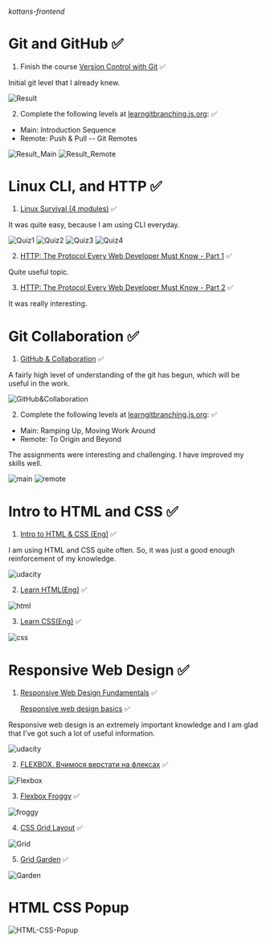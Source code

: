 ###### kottans-frontend

# Git and GitHub ✅

1. Finish the course [Version Control with Git](https://www.udacity.com/course/version-control-with-git--ud123) ✅

Initial git level that I already knew.

![Result](/img/Version%20Control%20Git.png)

2. Complete the following levels at [learngitbranching.js.org](https://learngitbranching.js.org/): ✅
* Main: Introduction Sequence
* Remote: Push & Pull -- Git Remotes

![Result_Main](/img/Main.png)
![Result_Remote](/img/Remote.png)

# Linux CLI, and HTTP ✅

1. [Linux Survival (4 modules)](https://linuxsurvival.com/linux-tutorial-introduction/) ✅

It was quite easy, because I am using CLI everyday.

![Quiz1](/task_linux_cli/Quiz1.png)
![Quiz2](/task_linux_cli/Quiz2.png)
![Quiz3](/task_linux_cli/Quiz3.png)
![Quiz4](/task_linux_cli/Quiz4.png)

2. [HTTP: The Protocol Every Web Developer Must Know - Part 1](https://code.tutsplus.com/tutorials/http-the-protocol-every-web-developer-must-know-part-1--net-31177) ✅

Quite useful topic.

3. [HTTP: The Protocol Every Web Developer Must Know - Part 2](https://code.tutsplus.com/tutorials/http-the-protocol-every-web-developer-must-know-part-2--net-31155) ✅

It was really interesting.

# Git Collaboration ✅

1. [GitHub & Collaboration](https://classroom.udacity.com/courses/ud456) ✅

A fairly high level of understanding of the git has begun, which will be useful in the work.

![GitHub&Collaboration](/task_git_collaboration/GitHub&Collaboration.png)

2. Complete the following levels at [learngitbranching.js.org](https://learngitbranching.js.org/): ✅
* Main: Ramping Up, Moving Work Around
* Remote: To Origin and Beyond

The assignments were interesting and challenging. I have improved my skills well.

![main](/task_git_collaboration/main.png)
![remote](/task_git_collaboration/remote.png)

# Intro to HTML and CSS ✅

1. [Intro to HTML & CSS (Eng)](https://www.udacity.com/course/intro-to-html-and-css--ud304) ✅

I am using HTML and CSS quite often. So, it was just a good enough reinforcement of my knowledge.

![udacity](/task_html_css_intro/udacity.png)

2. [Learn HTML(Eng)](https://www.codecademy.com/learn/learn-html) ✅

![html](/task_html_css_intro/HTML.png)

3. [Learn CSS(Eng)](https://www.codecademy.com/learn/learn-css) ✅

![css](/task_html_css_intro/CSS.png)

# Responsive Web Design ✅

1. [Responsive Web Design Fundamentals](https://www.udacity.com/course/responsive-web-design-fundamentals--ud893) ✅

    [Responsive web design basics](https://web.dev/i18n/en/responsive-web-design-basics/) ✅

Responsive web design is an extremely important knowledge and I am glad that I've got such a lot of useful information.

![udacity](/task_responsive_web_design/responsive_udacity.png)

2. [FLEXBOX. Вчимося верстати на флексах](https://www.youtube.com/playlist?list=PLM6XATa8CAG5mPV60dMmjMRrHVW4LmV2x) ✅

![Flexbox](/task_responsive_web_design/Flexbox.png)

3. [Flexbox Froggy](http://flexboxfroggy.com/) ✅

![froggy](/task_responsive_web_design/froggy.png)

4. [CSS Grid Layout](https://www.youtube.com/watch?v=GV92IdMGFfA&list=PLM6XATa8CAG5pXQrW_kDaeZb_uIAMNZIm) ✅

![Grid](/task_responsive_web_design/CSS_Grid_Layout.png)

5. [Grid Garden](http://cssgridgarden.com/) ✅

![Garden](/task_responsive_web_design/Grid_Garden.png)

# HTML CSS Popup

![HTML-CSS-Popup](/task_html_css_popup/html-css-popup.gif)
